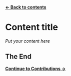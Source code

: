 [**← Back to contents**](../common/contents.md)

# Content title

_Put your content here_

## The End

[**Continue to Contributions →**](../common/contributions.md)
